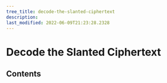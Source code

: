 ```yaml
---
tree_title: decode-the-slanted-ciphertext
description: 
last_modified: 2022-06-09T21:23:28.2328
---
```


# Decode the Slanted Ciphertext

## Contents
